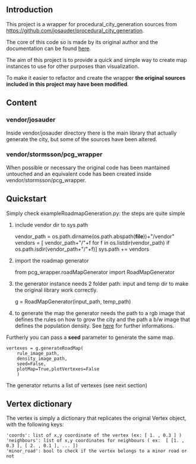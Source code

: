 ## Introduction

This project is a wrapper for procedural_city_generation sources from https://github.com/josauder/procedural_city_generation.

The core of this code so is made by its original author and the documentation can be found [here](http://josauder.github.io/procedural_city_generation).

The aim of this project is to provide a quick and simple way to create map instances to use for other purposes than visualization.

To make it easier to refactor and create the wrapper **the original sources included in this project may have been modified**.

## Content

### vendor/josauder
Inside vendor/josauder directory there is the main library that actually generate the city, but some of the sources have been altered.

### vendor/stormsson/pcg_wrapper
When possible or necessary the original code has been mantained untouched and an equivalent code has been created inside vendor/stormsson/pcg_wrapper.

## Quickstart
Simply check exampleRoadmapGeneration.py: the steps are quite simple

1) include vendor dir to sys.path

    vendor_path = os.path.dirname(os.path.abspath(__file__))+"/vendor"
    vendors = [ vendor_path+"/"+f for f in os.listdir(vendor_path) if os.path.isdir(vendor_path+"/"+f)]
    sys.path += vendors

2) import the roadmap generator

    from pcg_wrapper.roadMapGenerator import RoadMapGenerator

3) the generator instance needs 2 folder path: input and temp dir to make the original library work correctly.

    g = RoadMapGenerator(input_path, temp_path)

4) to generate the map the generator needs the path to a rgb image that defines the rules on how to grow the city and the path a b/w image that defines the population density.
See [here](http://josauder.github.io/procedural_city_generation) for further informations.

Furtherly you can pass a **seed** parameter to generate the same map.

    vertexes = g.generateRoadMap(
        rule_image_path,
        density_image_path,
        seed=False,
        plotMap=True,plotVertexes=False
        )

The generator returns a list of vertexes (see next section)

## Vertex dictionary
The vertex is simply a dictionary that replicates the original Vertex object, with the following keys:

    'coords': list of x,y coordinate of the vertex (ex: [ 1. , 0.3 ] )
    'neighbours': list of x,y coordinates for neighbours ( ex:  [ [1. , 0.3 ], [ 2. , 0.1 ], ... ])
    'minor_road': bool to check if the vertex belongs to a minor road or not

